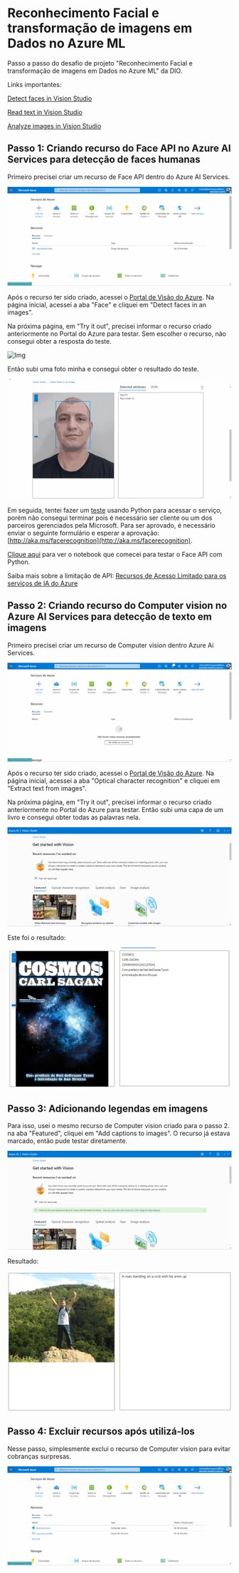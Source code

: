 # Reconhecimento Facial e transformação de imagens em Dados no Azure ML

Passo a passo do desafio de projeto "Reconhecimento Facial e transformação de imagens em Dados no Azure ML" da DIO.

Links importantes:

[Detect faces in Vision Studio](https://microsoftlearning.github.io/mslearn-ai-fundamentals/Instructions/Labs/04-face.html)

[Read text in Vision Studio](https://microsoftlearning.github.io/mslearn-ai-fundamentals/Instructions/Labs/05-ocr.html)

[Analyze images in Vision Studio](https://microsoftlearning.github.io/mslearn-ai-fundamentals/Instructions/Labs/03-image-analysis.html)

## Passo 1: Criando recurso do Face API no Azure AI Services para detecção de faces humanas

Primeiro precisei criar um recurso de Face API dentro do Azure AI Services.

![Img](./img/img1.gif)

Após o recurso ter sido criado, acessei o [Portal de Visão do Azure](https://portal.vision.cognitive.azure.com/gallery/featured). Na página inicial, acessei a aba "Face" e cliquei em "Detect faces in an images".

Na próxima página, em "Try it out", precisei informar o recurso criado anteriormente no Portal do Azure para testar. Sem escolher o recurso, não consegui obter a resposta do teste.

![Img](./img/img2.gif)

Então subi uma foto minha e consegui obter o resultado do teste.

![Img](./img/img3.gif)

Em seguida, tentei fazer um [teste](https://learn.microsoft.com/en-us/azure/ai-services/computer-vision/quickstarts-sdk/identity-client-library?tabs=windows%2Cvisual-studio&pivots=programming-language-python) usando Python para acessar o serviço, porém não consegui terminar pois é necessário ser cliente ou um dos parceiros gerenciados pela Microsoft. Para ser aprovado, é necessário enviar o seguinte formulário e esperar a aprovação: [http://aka.ms/facerecognition](http://aka.ms/facerecognition).

[Clique aqui](Detecção_de_Faces_com_Face_API.ipynb) para ver o notebook que comecei para testar o Face API com Python.

Saiba mais sobre a limitação de API: [Recursos de Acesso Limitado para os serviços de IA do Azure](https://learn.microsoft.com/pt-br/azure/ai-services/cognitive-services-limited-access)

## Passo 2: Criando recurso do Computer vision no Azure AI Services para detecção de texto em imagens

Primeiro precisei criar um recurso de Computer vision dentro Azure Ai Services.

![Img](./img/img4.gif)

Após o recurso ter sido criado, acessei o [Portal de Visão do Azure](https://portal.vision.cognitive.azure.com/gallery/featured). Na página inicial, acessei a aba "Optical character recognition" e cliquei em "Extract text from images".

Na próxima página, em "Try it out", precisei informar o recurso criado anteriormente no Portal do Azure para testar. Então subi uma capa de um livro e consegui obter todas as palavras nela.

![Img](./img/img5.gif)

Este foi o resultado:

![Img](./outputs/OCR/Captura%20de%20tela%202024-02-10%20172337.png)

## Passo 3: Adicionando legendas em imagens

Para isso, usei o mesmo recurso de Computer vision criado para o passo 2. na aba "Featured", cliquei em "Add captions to images". O recurso já estava marcado, então pude testar diretamente.

![Img](./img/img6.gif)

Resultado:

![Img](./outputs/Legendas/Captura%20de%20tela%202024-02-10%20174548.png)

## Passo 4: Excluir recursos após utilizá-los

Nesse passo, simplesmente exclui o recurso de Computer vision para evitar cobranças surpresas.

![Img](./img/img7.gif)
